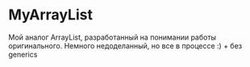 # MyArrayList
Мой аналог ArrayList, разработанный на понимании работы оригинального. 
Немного недоделанный, но все в процессе :) + без generics
